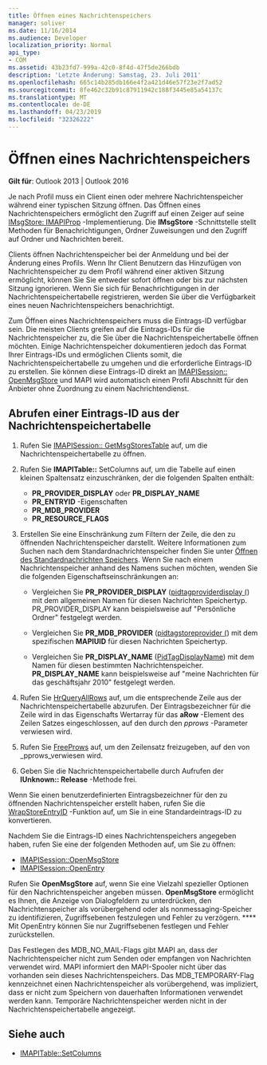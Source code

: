 ```yaml
---
title: Öffnen eines Nachrichtenspeichers
manager: soliver
ms.date: 11/16/2014
ms.audience: Developer
localization_priority: Normal
api_type:
- COM
ms.assetid: 43b23fd7-999a-42c0-8f4d-47f5de266bdb
description: 'Letzte Änderung: Samstag, 23. Juli 2011'
ms.openlocfilehash: 665c14b285db166e4f2a421d46e57f23e2f7ad52
ms.sourcegitcommit: 8fe462c32b91c87911942c188f3445e85a54137c
ms.translationtype: MT
ms.contentlocale: de-DE
ms.lasthandoff: 04/23/2019
ms.locfileid: "32326222"
---
```

# <a name="opening-a-message-store"></a>Öffnen eines Nachrichtenspeichers

**Gilt für**: Outlook 2013 | Outlook 2016 
  
Je nach Profil muss ein Client einen oder mehrere Nachrichtenspeicher während einer typischen Sitzung öffnen. Das Öffnen eines Nachrichtenspeichers ermöglicht den Zugriff auf einen Zeiger auf seine [IMsgStore: IMAPIProp](imsgstoreimapiprop.md) -Implementierung. Die **IMsgStore** -Schnittstelle stellt Methoden für Benachrichtigungen, Ordner Zuweisungen und den Zugriff auf Ordner und Nachrichten bereit. 
  
Clients öffnen Nachrichtenspeicher bei der Anmeldung und bei der Änderung eines Profils. Wenn Ihr Client Benutzern das Hinzufügen von Nachrichtenspeicher zu dem Profil während einer aktiven Sitzung ermöglicht, können Sie Sie entweder sofort öffnen oder bis zur nächsten Sitzung ignorieren. Wenn Sie sich für Benachrichtigungen in der Nachrichtenspeichertabelle registrieren, werden Sie über die Verfügbarkeit eines neuen Nachrichtenspeichers benachrichtigt.
  
Zum Öffnen eines Nachrichtenspeichers muss die Eintrags-ID verfügbar sein. Die meisten Clients greifen auf die Eintrags-IDs für die Nachrichtenspeicher zu, die Sie über die Nachrichtenspeichertabelle öffnen möchten. Einige Nachrichtenspeicher dokumentieren jedoch das Format Ihrer Eintrags-IDs und ermöglichen Clients somit, die Nachrichtenspeichertabelle zu umgehen und die erforderliche Eintrags-ID zu erstellen. Sie können diese Eintrags-ID direkt an [IMAPISession:: OpenMsgStore](imapisession-openmsgstore.md) und MAPI wird automatisch einen Profil Abschnitt für den Anbieter ohne Zuordnung zu einem Nachrichtendienst. 
  
## <a name="retrieve-an-entry-identifier-from-the-message-store-table"></a>Abrufen einer Eintrags-ID aus der Nachrichtenspeichertabelle
  
1. Rufen Sie [IMAPISession:: GetMsgStoresTable](imapisession-getmsgstorestable.md) auf, um die Nachrichtenspeichertabelle zu öffnen. 
    
2. Rufen Sie **IMAPITable::** SetColumns auf, um die Tabelle auf einen kleinen Spaltensatz einzuschränken, der die folgenden Spalten enthält: 
    
   - **PR_PROVIDER_DISPLAY** oder **PR_DISPLAY_NAME**
   - **PR_ENTRYID** -Eigenschaften 
   - **PR_MDB_PROVIDER**
   - **PR_RESOURCE_FLAGS**
    
3. Erstellen Sie eine Einschränkung zum Filtern der Zeile, die den zu öffnenden Nachrichtenspeicher darstellt. Weitere Informationen zum Suchen nach dem Standardnachrichtenspeicher finden Sie unter [Öffnen des Standardnachrichten Speichers](opening-the-default-message-store.md). Wenn Sie nach einem Nachrichtenspeicher anhand des Namens suchen möchten, wenden Sie die folgenden Eigenschaftseinschränkungen an:
    
   - Vergleichen Sie **PR_PROVIDER_DISPLAY** ([pidtagproviderdisplay (](pidtagproviderdisplay-canonical-property.md)) mit dem allgemeinen Namen für diesen Nachrichten Speichertyp. PR_PROVIDER_DISPLAY kann beispielsweise auf "Persönliche Ordner" festgelegt werden.
    
   - Vergleichen Sie **PR_MDB_PROVIDER** ([pidtagstoreprovider (](pidtagstoreprovider-canonical-property.md)) mit dem spezifischen **MAPIUID** für diesen Nachrichten Speichertyp. 
    
   - Vergleichen Sie **PR_DISPLAY_NAME** ([PidTagDisplayName](pidtagdisplayname-canonical-property.md)) mit dem Namen für diesen bestimmten Nachrichtenspeicher. **PR_DISPLAY_NAME** kann beispielsweise auf "meine Nachrichten für das geschäftsjahr 2010" festgelegt werden. 
    
4. Rufen Sie [HrQueryAllRows](hrqueryallrows.md) auf, um die entsprechende Zeile aus der Nachrichtenspeichertabelle abzurufen. Der Eintragsbezeichner für die Zeile wird in das Eigenschafts Wertarray für das **aRow** -Element des Zeilen Satzes eingeschlossen, auf den durch den _pprows_ -Parameter verwiesen wird. 
    
5. Rufen Sie [FreeProws](freeprows.md) auf, um den Zeilensatz freizugeben, auf den von _pprows_verwiesen wird.
    
6. Geben Sie die Nachrichtenspeichertabelle durch Aufrufen der **IUnknown:: Release** -Methode frei. 
    
Wenn Sie einen benutzerdefinierten Eintragsbezeichner für den zu öffnenden Nachrichtenspeicher erstellt haben, rufen Sie die [WrapStoreEntryID](wrapstoreentryid.md) -Funktion auf, um Sie in eine Standardeintrags-ID zu konvertieren. 
  
Nachdem Sie die Eintrags-ID eines Nachrichtenspeichers angegeben haben, rufen Sie eine der folgenden Methoden auf, um Sie zu öffnen:
  
- [IMAPISession::OpenMsgStore](imapisession-openmsgstore.md)
- [IMAPISession::OpenEntry](imapisession-openentry.md)
    
Rufen Sie **OpenMsgStore** auf, wenn Sie eine Vielzahl spezieller Optionen für den Nachrichtenspeicher angeben müssen. **OpenMsgStore** ermöglicht es Ihnen, die Anzeige von Dialogfeldern zu unterdrücken, den Nachrichtenspeicher als vorübergehend oder als nonmessaging-Speicher zu identifizieren, Zugriffsebenen festzulegen und Fehler zu verzögern. **** Mit OpenEntry können Sie nur Zugriffsebenen festlegen und Fehler zurückstellen. 
  
Das Festlegen des MDB_NO_MAIL-Flags gibt MAPI an, dass der Nachrichtenspeicher nicht zum Senden oder empfangen von Nachrichten verwendet wird. MAPI informiert den MAPI-Spooler nicht über das vorhanden sein dieses Nachrichtenspeichers. Das MDB_TEMPORARY-Flag kennzeichnet einen Nachrichtenspeicher als vorübergehend, was impliziert, dass er nicht zum Speichern von dauerhaften Informationen verwendet werden kann. Temporäre Nachrichtenspeicher werden nicht in der Nachrichtenspeichertabelle angezeigt. 
  
## <a name="see-also"></a>Siehe auch

- [IMAPITable::SetColumns](imapitable-setcolumns.md)


